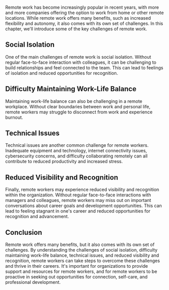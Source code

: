 
Remote work has become increasingly popular in recent years, with more and more companies offering the option to work from home or other remote locations. While remote work offers many benefits, such as increased flexibility and autonomy, it also comes with its own set of challenges. In this chapter, we'll introduce some of the key challenges of remote work.

Social Isolation
----------------

One of the main challenges of remote work is social isolation. Without regular face-to-face interaction with colleagues, it can be challenging to build relationships and feel connected to the team. This can lead to feelings of isolation and reduced opportunities for recognition.

Difficulty Maintaining Work-Life Balance
----------------------------------------

Maintaining work-life balance can also be challenging in a remote workplace. Without clear boundaries between work and personal life, remote workers may struggle to disconnect from work and experience burnout.

Technical Issues
----------------

Technical issues are another common challenge for remote workers. Inadequate equipment and technology, internet connectivity issues, cybersecurity concerns, and difficulty collaborating remotely can all contribute to reduced productivity and increased stress.

Reduced Visibility and Recognition
----------------------------------

Finally, remote workers may experience reduced visibility and recognition within the organization. Without regular face-to-face interactions with managers and colleagues, remote workers may miss out on important conversations about career goals and development opportunities. This can lead to feeling stagnant in one's career and reduced opportunities for recognition and advancement.

Conclusion
----------

Remote work offers many benefits, but it also comes with its own set of challenges. By understanding the challenges of social isolation, difficulty maintaining work-life balance, technical issues, and reduced visibility and recognition, remote workers can take steps to overcome these challenges and thrive in their careers. It's important for organizations to provide support and resources for remote workers, and for remote workers to be proactive in seeking out opportunities for connection, self-care, and professional development.
